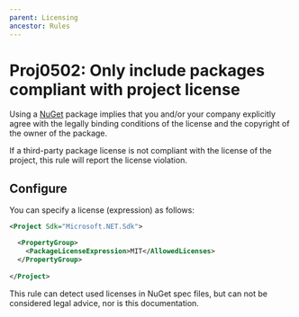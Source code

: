 ```yaml
---
parent: Licensing
ancestor: Rules
---
```


# Proj0502: Only include packages compliant with project license
Using a [NuGet](https://www.nuget.org) package implies that you
and/or your company explicitly agree with the legally binding conditions of the
license and the copyright of the owner of the package.

If a third-party package license is not compliant with the license of the
project, this rule will report the license violation.

## Configure
You can specify a license (expression) as follows:

``` xml
<Project Sdk="Microsoft.NET.Sdk">

  <PropertyGroup>
    <PackageLicenseExpression>MIT</AllowedLicenses>
  </PropertyGroup>
  
</Project>
```

This rule can detect used licenses in NuGet spec files, but can not be
considered legal advice, nor is this documentation.
